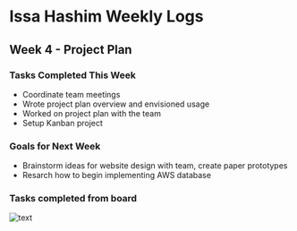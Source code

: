 # Issa Hashim Weekly Logs

## Week 4 - Project Plan 

### Tasks Completed This Week
* Coordinate team meetings
* Wrote project plan overview and envisioned usage
* Worked on project plan with the team
* Setup Kanban project

### Goals for Next Week 
* Brainstorm ideas for website design with team, create paper prototypes
* Resarch how to begin implementing AWS database

  
### Tasks completed from board

![text](https://i.imgur.com/sIizYZw.png)
